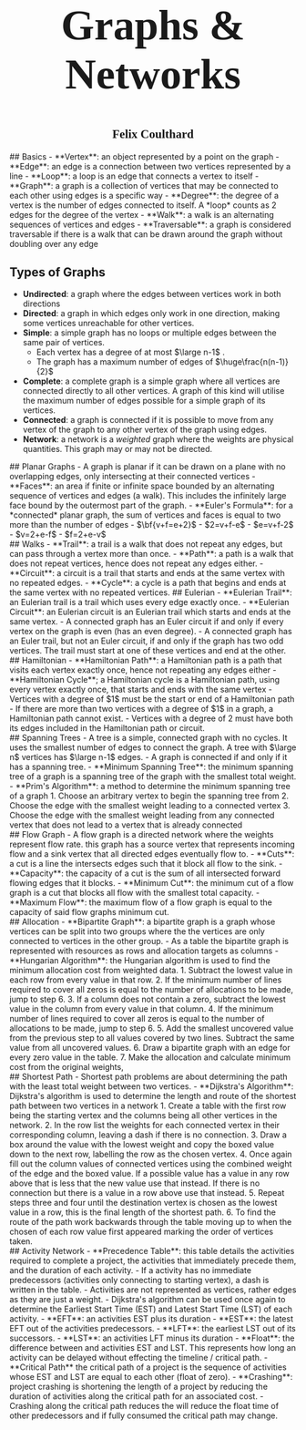 <div style="text-align: center; font-family: Georgia, serif; margin: 5px">
	<h1 style="font-size:75px">Graphs & Networks</h1>
	<h2>Felix Coulthard</h2>
</div>
<div style="page-break-after: always;"></div>
## Basics
- **Vertex**: an object represented by a point on the graph
- **Edge**: an edge is a connection between two vertices represented by a line
- **Loop**: a loop is an edge that connects a vertex to itself
- **Graph**: a graph is a collection of vertices that may be connected to each other using edges is a specific way
- **Degree**: the degree of a vertex is the number of edges connected to itself. A *loop* counts as 2 edges for the degree of the vertex
- **Walk**: a walk is an alternating sequences of vertices and edges
- **Traversable**: a graph is considered traversable if there is a walk that can be drawn around the graph without doubling over any edge
<div style="page-break-after: always;"></div>

## Types of Graphs
- **Undirected**: a graph where the edges between vertices work in both directions
- **Directed**: a graph in which edges only work in one direction, making some vertices unreachable for other vertices.
- **Simple**: a simple graph has no loops or multiple edges between the same pair of vertices. 
	- Each vertex has a degree of at most $\large n-1$ .
	- The graph has a maximum number of edges of $\huge\frac{n(n-1)}{2}$
- **Complete**: a complete graph is a simple graph where all vertices are connected directly to all other vertices. A graph of this kind will utilise the maximum number of edges possible for a simple graph of its vertices.
- **Connected**: a graph is connected if it is possible to move from any vertex of the graph to any other vertex of the graph using edges.
- **Network**: a network is a *weighted* graph where the weights are physical quantities. This graph may or may not be directed.
<div style="page-break-after: always;"></div>
## Planar Graphs
- A graph is planar if it can be drawn on a plane with no overlapping edges, only intersecting at their connected vertices
- **Faces**: an area if finite or infinite space bounded by an alternating sequence of vertices and edges (a walk). This includes the infinitely large face bound by the outermost part of the graph.
- **Euler's Formula**: for a *connected* planar graph, the sum of vertices and faces is equal to two more than the number of edges
	- $\bf{v+f=e+2}$
	- $2=v+f-e$
	- $e=v+f-2$
	- $v=2+e-f$
	- $f=2+e-v$
<div style="page-break-after: always;"></div>
## Walks
- **Trail**: a trail is a walk that does not repeat any edges, but can pass through a vertex more than once.
- **Path**: a path is a walk that does not repeat vertices, hence does not repeat any edges either.
- **Circuit**: a circuit is a trail that starts and ends at the same vertex with no repeated edges.
- **Cycle**: a cycle is a path that begins and ends at the same vertex with no repeated vertices.
## Eulerian
- **Eulerian Trail**: an Eulerian trail is a trail which uses every edge exactly once.
- **Eulerian Circuit**: an Eulerian circuit is an Eulerian trail which starts and ends at the same vertex.
- A connected graph has an Euler circuit if and only if every vertex on the graph is even (has an even degree).
- A connected graph has an Euler trail, but not an Euler circuit, if and only if the graph has two odd vertices. The trail must start at one of these vertices and end at the other.
<div style="page-break-after: always;"></div>
## Hamiltonian 
- **Hamiltonian Path**: a Hamiltonian path is a path that visits each vertex exactly once, hence not repeating any edges either
- **Hamiltonian Cycle**; a Hamiltonian cycle is a Hamiltonian path, using every vertex exactly once, that starts and ends with the same vertex
- Vertices with a degree of $1$ must be the start or end of a Hamiltonian path
- If there are more than two vertices with a degree of $1$ in a graph, a Hamiltonian path cannot exist.
- Vertices with a degree of 2 must have both its edges included in the Hamiltonian path or circuit.
<div style="page-break-after: always;"></div>
## Spanning Trees
- A tree is a simple, connected graph with no cycles. It uses the smallest number of edges to connect the graph. A tree with $\large n$ vertices has $\large n-1$ edges.
- A graph is connected if and only if it has a spanning tree.
- **Minimum Spanning Tree**: the minimum spanning tree of a graph is a spanning tree of the graph with the smallest total weight.
- **Prim's Algorithm**: a method to determine the minimum spanning tree of a graph
	1. Choose an arbitrary vertex to begin the spanning tree from
	2. Choose the edge with the smallest weight leading to a connected vertex
	3. Choose the edge with the smallest weight leading from any connected vertex that does not lead to a vertex that is already connected
<div style="page-break-after: always;"></div>
## Flow Graph
- A flow graph is a directed network where the weights represent flow rate. this graph has a source vertex that represents incoming flow and a sink vertex that all directed edges eventually flow to. 
- **Cuts**: a cut is a line the intersects edges such that it block all flow to the sink.
- **Capacity**: the capacity of a cut is the sum of all intersected forward flowing edges that it blocks.
- **Minimum Cut**: the minimum cut of a flow graph is a cut that blocks all flow with the smallest total capacity.
- **Maximum Flow**: the maximum flow of a flow graph is equal to the capacity of said flow graphs minimum cut.
<div style="page-break-after: always;"></div>
## Allocation
- **Bipartite Graph**: a bipartite graph is a graph whose vertices can be split into two groups where the the vertices are only connected to vertices in the other group.
- As a table the bipartite graph is represented with resources as rows and allocation targets as columns
- **Hungarian Algorithm**: the Hungarian algorithm is used to find the minimum allocation cost from weighted data.
	1. Subtract the lowest value in each row from every value in that row.
	2. If the minimum number of lines required to cover all zeros is equal to the number of allocations to be made, jump to step 6.
	3. If a column does not contain a zero, subtract the lowest value in the column from every value in that column.
	4. If the minimum number of lines required to cover all zeros is equal to the number of allocations to be made, jump to step 6.
	5. Add the smallest uncovered value from the previous step to all values covered by two lines. Subtract the same value from all uncovered values.
	6. Draw a bipartite graph with an edge for every zero value in the table.
	7. Make the allocation and calculate minimum cost from the original weights,
<div style="page-break-after: always;"></div>
## Shortest Path
- Shortest path problems are about determining the path with the least total weight between two vertices.
- **Dijkstra's Algorithm**: Dijkstra's algorithm is used to determine the length and route of the shortest path between two vertices in a network
	1. Create a table with the first row being the starting vertex and the columns being all other vertices in the network.
	2. In the row list the weights for each connected vertex in their corresponding column, leaving a dash if there is no connection.
	3. Draw a box around the value with the lowest weight and copy the boxed value down to the next row, labelling the row as the chosen vertex.
	4. Once again fill out the column values of connected vertices using the combined weight of the edge and the boxed value. If a possible value has a value in any row above that is less that the new value use that instead. If there is no connection but there is a value in a row above use that instead.
	5. Repeat steps three and four until the destination vertex is chosen as the lowest value in a row, this is the final length of the shortest path.
	6. To find the route of the path work backwards through the table moving up to when the chosen of each row value first appeared marking the order of vertices taken.
<div style="page-break-after: always;"></div>
## Activity Network
- **Precedence Table**: this table details the activities required to complete a project, the activities that immediately precede them, and the duration of each activity.
- If a activity has no immediate predecessors (activities only connecting to starting vertex), a dash is written in the table.
- Activities are not represented as vertices, rather edges as they are just a weight.
- Dijkstra's algorithm can be used once again to determine the Earliest Start Time (EST) and Latest Start Time (LST) of each activity. 
	- **EFT**: an activities EST plus its duration
	- **EST**: the latest EFT out of the activities predecessors.
	- **LFT**: the earliest LST out of its successors.
	- **LST**: an activities LFT minus its duration
- **Float**: the difference between and activities EST and LST. This represents how long an activity can be delayed without effecting the timeline / critical path.
- **Critical Path** the critical path of a project is the sequence of activities whose EST and LST are equal to each other (float of zero).
- **Crashing**: project crashing is shortening the length of a project by reducing the duration of activities along the critical path for an associated cost. 
- Crashing along the critical path reduces the will reduce the float time of other predecessors and if fully consumed the critical path may change.
<div style="page-break-after: always;"></div>
